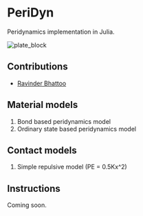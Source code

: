 # PeriDyn
Peridynamics implementation in Julia.


![plate_block](/resources/plate_block.gif)

## Contributions
- [Ravinder Bhattoo](https://github.com/ravinderbhattoo)


## Material models
1. Bond based peridynamics model
2. Ordinary state based peridynamics model


## Contact models
1. Simple repulsive model (PE = 0.5Kx^2)


## Instructions
Coming soon.

